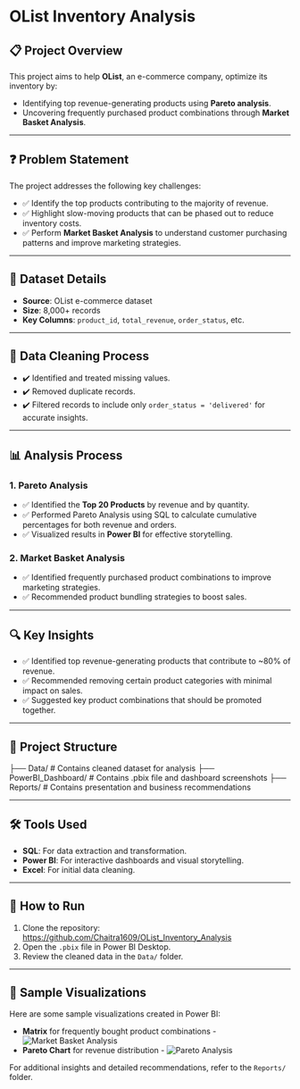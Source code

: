 # OList Inventory Analysis

## 📋 Project Overview
This project aims to help **OList**, an e-commerce company, optimize its inventory by:
- Identifying top revenue-generating products using **Pareto analysis**.
- Uncovering frequently purchased product combinations through **Market Basket Analysis**.

---

## ❓ Problem Statement
The project addresses the following key challenges:
- ✅ Identify the top products contributing to the majority of revenue.
- ✅ Highlight slow-moving products that can be phased out to reduce inventory costs.
- ✅ Perform **Market Basket Analysis** to understand customer purchasing patterns and improve marketing strategies.

---

## 📂 Dataset Details
- **Source**: OList e-commerce dataset  
- **Size**: 8,000+ records  
- **Key Columns**: `product_id`, `total_revenue`, `order_status`, etc.

---

## 🧹 Data Cleaning Process
- ✔️ Identified and treated missing values.
- ✔️ Removed duplicate records.
- ✔️ Filtered records to include only `order_status = 'delivered'` for accurate insights.

---

## 📊 Analysis Process

### 1. Pareto Analysis
- ✅ Identified the **Top 20 Products** by revenue and by quantity.
- ✅ Performed Pareto Analysis using SQL to calculate cumulative percentages for both revenue and orders.
- ✅ Visualized results in **Power BI** for effective storytelling.

### 2. Market Basket Analysis
- ✅ Identified frequently purchased product combinations to improve marketing strategies.
- ✅ Recommended product bundling strategies to boost sales.

---

## 🔍 Key Insights
- ✅ Identified top revenue-generating products that contribute to ~80% of revenue.
- ✅ Recommended removing certain product categories with minimal impact on sales.
- ✅ Suggested key product combinations that should be promoted together.

---

## 📂 Project Structure
├── Data/ # Contains cleaned dataset for analysis 
├── PowerBI_Dashboard/ # Contains .pbix file and dashboard screenshots
├── Reports/ # Contains presentation and business recommendations


---

## 🛠️ Tools Used
- **SQL**: For data extraction and transformation.
- **Power BI**: For interactive dashboards and visual storytelling.
- **Excel**: For initial data cleaning.

---

## 🚀 How to Run
1. Clone the repository: https://github.com/Chaitra1609/OList_Inventory_Analysis
2. Open the `.pbix` file in Power BI Desktop.
3. Review the cleaned data in the `Data/` folder.

---

## 📸 Sample Visualizations
Here are some sample visualizations created in Power BI:
- **Matrix** for frequently bought product combinations - ![Market Basket Analysis](images/Market%20basket%20analysis.png) 
- **Pareto Chart** for revenue distribution - ![Pareto Analysis](images/Pareto%20analysis.png)


For additional insights and detailed recommendations, refer to the `Reports/` folder.





